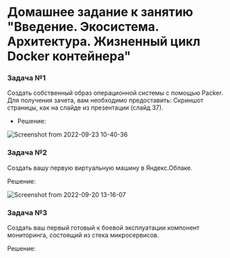 # Домашнее задание к занятию "Введение. Экосистема. Архитектура. Жизненный цикл Docker контейнера"


### Задача №1

Создать собственный образ операционной системы с помощью Packer.
Для получения зачета, вам необходимо предоставить:
Скриншот страницы, как на слайде из презентации (слайд 37).

* Решение:

![Screenshot from 2022-09-23 10-40-36](https://user-images.githubusercontent.com/92155007/191904993-141a1d22-ab31-4f2c-89d0-209e2fb8c6f9.png)


### Задача №2

Создать вашу первую виртуальную машину в Яндекс.Облаке.

Решение:

 ![Screenshot from 2022-09-20 13-16-07](https://user-images.githubusercontent.com/92155007/191219320-3086dc51-ce6d-49ea-904c-48968bce3148.png)


### Задача №3

Создать ваш первый готовый к боевой эксплуатации компонент мониторинга, состоящий из стека микросервисов.

Решение:


